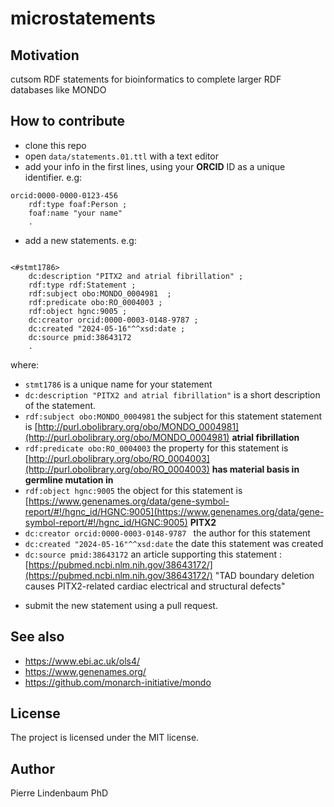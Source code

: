 # microstatements

## Motivation

cutsom RDF statements for bioinformatics to complete larger RDF databases like MONDO

## How to contribute

* clone this repo
* open `data/statements.01.ttl` with a text editor
* add your info in the first lines, using your **ORCID** ID as a unique identifier. e.g:

```
orcid:0000-0000-0123-456
    rdf:type foaf:Person ;
    foaf:name "your name"
    .
```

* add a new statements. e.g:

```ttl

<#stmt1786>
    dc:description "PITX2 and atrial fibrillation" ;
    rdf:type rdf:Statement ;
    rdf:subject obo:MONDO_0004981  ;
    rdf:predicate obo:RO_0004003 ;
    rdf:object hgnc:9005 ;
    dc:creator orcid:0000-0003-0148-9787 ;
    dc:created "2024-05-16"^^xsd:date ; 
    dc:source pmid:38643172
    .

```

where:

- `stmt1786` is a unique name for your statement
- `dc:description "PITX2 and atrial fibrillation"` is a short description of the statement.
- `rdf:subject obo:MONDO_0004981` the subject for this statement statement is [http://purl.obolibrary.org/obo/MONDO_0004981](http://purl.obolibrary.org/obo/MONDO_0004981) **atrial fibrillation**
- `rdf:predicate obo:RO_0004003`  the property for this statement is [http://purl.obolibrary.org/obo/RO_0004003](http://purl.obolibrary.org/obo/RO_0004003) **has material basis in germline mutation in**
- `rdf:object hgnc:9005`  the object for this statement is [https://www.genenames.org/data/gene-symbol-report/#!/hgnc_id/HGNC:9005](https://www.genenames.org/data/gene-symbol-report/#!/hgnc_id/HGNC:9005) **PITX2**
- `dc:creator orcid:0000-0003-0148-9787 ` the author for this statement
- `dc:created "2024-05-16"^^xsd:date` the date this statement was created
- `dc:source pmid:38643172` an article supporting this statement : [https://pubmed.ncbi.nlm.nih.gov/38643172/](https://pubmed.ncbi.nlm.nih.gov/38643172/) "TAD boundary deletion causes PITX2-related cardiac electrical and structural defects"
 
* submit the new statement using a pull request.
 
## See also
 
* https://www.ebi.ac.uk/ols4/
* https://www.genenames.org/
* https://github.com/monarch-initiative/mondo

## License

The project is licensed under the MIT license.

## Author

Pierre Lindenbaum PhD

